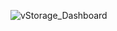 ![vStorage_Dashboard](https://user-images.githubusercontent.com/85190573/160000876-5fef7cc1-ba0b-4c36-a001-78b0409cba53.png)
